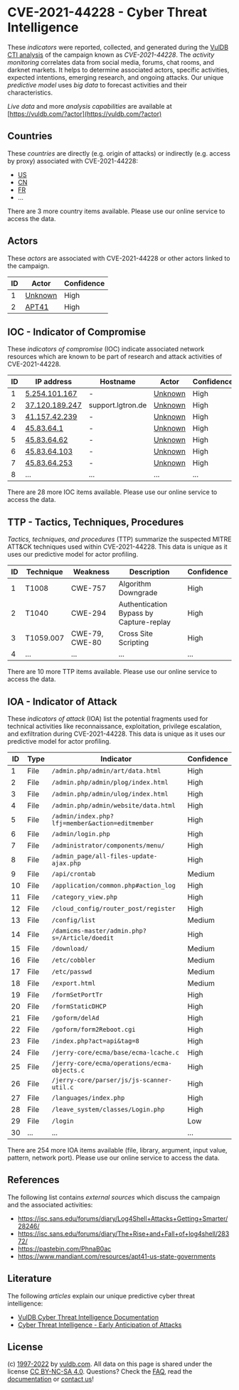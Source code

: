 # CVE-2021-44228 - Cyber Threat Intelligence

These _indicators_ were reported, collected, and generated during the [VulDB CTI analysis](https://vuldb.com/?kb.cti) of the campaign known as _CVE-2021-44228_. The _activity monitoring_ correlates data from social media, forums, chat rooms, and darknet markets. It helps to determine associated actors, specific activities, expected intentions, emerging research, and ongoing attacks. Our unique _predictive model_ uses _big data_ to forecast activities and their characteristics.

_Live data_ and more _analysis capabilities_ are available at [https://vuldb.com/?actor](https://vuldb.com/?actor)

## Countries

These _countries_ are directly (e.g. origin of attacks) or indirectly (e.g. access by proxy) associated with CVE-2021-44228:

* [US](https://vuldb.com/?country.us)
* [CN](https://vuldb.com/?country.cn)
* [FR](https://vuldb.com/?country.fr)
* ...

There are 3 more country items available. Please use our online service to access the data.

## Actors

These _actors_ are associated with CVE-2021-44228 or other actors linked to the campaign.

ID | Actor | Confidence
-- | ----- | ----------
1 | [Unknown](https://vuldb.com/?actor.unknown) | High
2 | [APT41](https://vuldb.com/?actor.apt41) | High

## IOC - Indicator of Compromise

These _indicators of compromise_ (IOC) indicate associated network resources which are known to be part of research and attack activities of CVE-2021-44228.

ID | IP address | Hostname | Actor | Confidence
-- | ---------- | -------- | ----- | ----------
1 | [5.254.101.167](https://vuldb.com/?ip.5.254.101.167) | - | [Unknown](https://vuldb.com/?actor.unknown) | High
2 | [37.120.189.247](https://vuldb.com/?ip.37.120.189.247) | support.lgtron.de | [Unknown](https://vuldb.com/?actor.unknown) | High
3 | [41.157.42.239](https://vuldb.com/?ip.41.157.42.239) | - | [Unknown](https://vuldb.com/?actor.unknown) | High
4 | [45.83.64.1](https://vuldb.com/?ip.45.83.64.1) | - | [Unknown](https://vuldb.com/?actor.unknown) | High
5 | [45.83.64.62](https://vuldb.com/?ip.45.83.64.62) | - | [Unknown](https://vuldb.com/?actor.unknown) | High
6 | [45.83.64.103](https://vuldb.com/?ip.45.83.64.103) | - | [Unknown](https://vuldb.com/?actor.unknown) | High
7 | [45.83.64.253](https://vuldb.com/?ip.45.83.64.253) | - | [Unknown](https://vuldb.com/?actor.unknown) | High
8 | ... | ... | ... | ...

There are 28 more IOC items available. Please use our online service to access the data.

## TTP - Tactics, Techniques, Procedures

_Tactics, techniques, and procedures_ (TTP) summarize the suspected MITRE ATT&CK techniques used within CVE-2021-44228. This data is unique as it uses our predictive model for actor profiling.

ID | Technique | Weakness | Description | Confidence
-- | --------- | -------- | ----------- | ----------
1 | T1008 | CWE-757 | Algorithm Downgrade | High
2 | T1040 | CWE-294 | Authentication Bypass by Capture-replay | High
3 | T1059.007 | CWE-79, CWE-80 | Cross Site Scripting | High
4 | ... | ... | ... | ...

There are 10 more TTP items available. Please use our online service to access the data.

## IOA - Indicator of Attack

These _indicators of attack_ (IOA) list the potential fragments used for technical activities like reconnaissance, exploitation, privilege escalation, and exfiltration during CVE-2021-44228. This data is unique as it uses our predictive model for actor profiling.

ID | Type | Indicator | Confidence
-- | ---- | --------- | ----------
1 | File | `/admin.php/admin/art/data.html` | High
2 | File | `/admin.php/admin/plog/index.html` | High
3 | File | `/admin.php/admin/ulog/index.html` | High
4 | File | `/admin.php/admin/website/data.html` | High
5 | File | `/admin/index.php?lfj=member&action=editmember` | High
6 | File | `/admin/login.php` | High
7 | File | `/administrator/components/menu/` | High
8 | File | `/admin_page/all-files-update-ajax.php` | High
9 | File | `/api/crontab` | Medium
10 | File | `/application/common.php#action_log` | High
11 | File | `/category_view.php` | High
12 | File | `/cloud_config/router_post/register` | High
13 | File | `/config/list` | Medium
14 | File | `/damicms-master/admin.php?s=/Article/doedit` | High
15 | File | `/download/` | Medium
16 | File | `/etc/cobbler` | Medium
17 | File | `/etc/passwd` | Medium
18 | File | `/export.html` | Medium
19 | File | `/formSetPortTr` | High
20 | File | `/formStaticDHCP` | High
21 | File | `/goform/delAd` | High
22 | File | `/goform/form2Reboot.cgi` | High
23 | File | `/index.php?act=api&tag=8` | High
24 | File | `/jerry-core/ecma/base/ecma-lcache.c` | High
25 | File | `/jerry-core/ecma/operations/ecma-objects.c` | High
26 | File | `/jerry-core/parser/js/js-scanner-util.c` | High
27 | File | `/languages/index.php` | High
28 | File | `/leave_system/classes/Login.php` | High
29 | File | `/login` | Low
30 | ... | ... | ...

There are 254 more IOA items available (file, library, argument, input value, pattern, network port). Please use our online service to access the data.

## References

The following list contains _external sources_ which discuss the campaign and the associated activities:

* https://isc.sans.edu/forums/diary/Log4Shell+Attacks+Getting+Smarter/28246/
* https://isc.sans.edu/forums/diary/The+Rise+and+Fall+of+log4shell/28372/
* https://pastebin.com/PhnaB0ac
* https://www.mandiant.com/resources/apt41-us-state-governments

## Literature

The following _articles_ explain our unique predictive cyber threat intelligence:

* [VulDB Cyber Threat Intelligence Documentation](https://vuldb.com/?kb.cti)
* [Cyber Threat Intelligence - Early Anticipation of Attacks](https://www.scip.ch/en/?labs.20201022)

## License

(c) [1997-2022](https://vuldb.com/?kb.changelog) by [vuldb.com](https://vuldb.com/?kb.about). All data on this page is shared under the license [CC BY-NC-SA 4.0](https://creativecommons.org/licenses/by-nc-sa/4.0/). Questions? Check the [FAQ](https://vuldb.com/?kb.faq), read the [documentation](https://vuldb.com/?kb) or [contact us](https://vuldb.com/?contact)!
